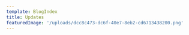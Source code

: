 ```yaml
---
template: BlogIndex
title: Updates
featuredImage: '/uploads/dcc8c473-dc6f-40e7-8eb2-cd6713438200.png'
---
```


